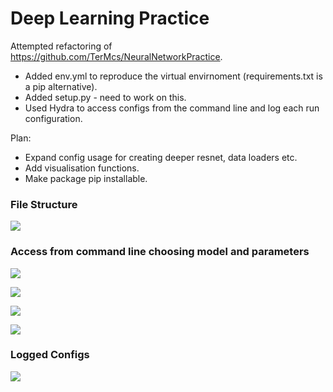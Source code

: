 # Deep Learning Practice

Attempted refactoring of https://github.com/TerMcs/NeuralNetworkPractice.

- Added env.yml to reproduce the virtual envirnoment (requirements.txt is a pip alternative).
- Added setup.py - need to work on this.
- Used Hydra to access configs from the command line and log each run configuration.

Plan: 

- Expand config usage for creating deeper resnet, data loaders etc.
- Add visualisation functions.
- Make package pip installable.

### File Structure

![](https://github.com/TerMcs/dl_practice/blob/02dde1c5f2ccfbdfff2978c28dd120b754efcf38/assets/directory.png)


### Access from command line choosing model and parameters

![](https://github.com/TerMcs/dl_practice/blob/02dde1c5f2ccfbdfff2978c28dd120b754efcf38/assets/hydra.png)

![](https://github.com/TerMcs/dl_practice/blob/02dde1c5f2ccfbdfff2978c28dd120b754efcf38/assets/hydra3.png)

![](https://github.com/TerMcs/dl_practice/blob/02dde1c5f2ccfbdfff2978c28dd120b754efcf38/assets/hydra4.png)

![](https://github.com/TerMcs/dl_practice/blob/02dde1c5f2ccfbdfff2978c28dd120b754efcf38/assets/hydra5.png)

### Logged Configs

![](https://github.com/TerMcs/dl_practice/blob/8ec3cb96b00c14c42093ca0a36f3859e1965dc34/assets/hydralog.pngO)
